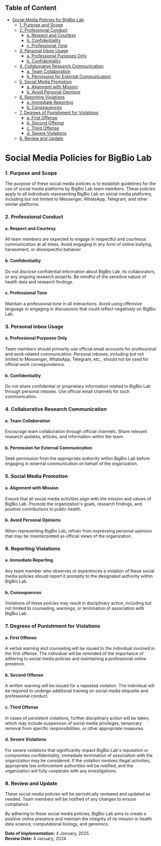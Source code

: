 Table of Content
---
- [Social Media Policies for BigBio Lab](#social-media-policies-for-bigbio-lab)
    - [1. Purpose and Scope](#1-purpose-and-scope)
    - [2. Professional Conduct](#2-professional-conduct)
      - [a. Respect and Courtesy](#a-respect-and-courtesy)
      - [b. Confidentiality](#b-confidentiality)
      - [c. Professional Tone](#c-professional-tone)
    - [3. Personal Inbox Usage](#3-personal-inbox-usage)
      - [a. Professional Purposes Only](#a-professional-purposes-only)
      - [b. Confidentiality](#b-confidentiality-1)
    - [4. Collaborative Research Communication](#4-collaborative-research-communication)
      - [a. Team Collaboration](#a-team-collaboration)
      - [b. Permission for External Communication](#b-permission-for-external-communication)
    - [5. Social Media Promotion](#5-social-media-promotion)
      - [a. Alignment with Mission](#a-alignment-with-mission)
      - [b. Avoid Personal Opinions](#b-avoid-personal-opinions)
    - [6. Reporting Violations](#6-reporting-violations)
      - [a. Immediate Reporting](#a-immediate-reporting)
      - [b. Consequences](#b-consequences)
    - [7. Degrees of Punishment for Violations](#7-degrees-of-punishment-for-violations)
      - [a. First Offense](#a-first-offense)
      - [b. Second Offense](#b-second-offense)
      - [c. Third Offense](#c-third-offense)
      - [d. Severe Violations](#d-severe-violations)
    - [8. Review and Update](#8-review-and-update)

# Social Media Policies for BigBio Lab

### 1. Purpose and Scope
The purpose of these social media policies is to establish guidelines for the use of social media platforms by BigBio Lab team members. These policies apply to all individuals representing BigBio Lab on social media platforms, including but not limited to Messenger, WhatsApp, Telegram, and other similar platforms.

### 2. Professional Conduct
#### a. Respect and Courtesy
All team members are expected to engage in respectful and courteous communication at all times. Avoid engaging in any form of online bullying, harassment, or disrespectful behavior.

#### b. Confidentiality
Do not disclose confidential information about BigBio Lab, its collaborators, or any ongoing research projects. Be mindful of the sensitive nature of health data and research findings.

#### c. Professional Tone
Maintain a professional tone in all interactions. Avoid using offensive language or engaging in discussions that could reflect negatively on BigBio Lab.

### 3. Personal Inbox Usage
#### a. Professional Purposes Only
Team members should primarily use official email accounts for professional and work-related communication. Personal inboxes, including but not limited to Messenger, WhatsApp, Telegram, etc., should not be used for official work correspondence.

#### b. Confidentiality
Do not share confidential or proprietary information related to BigBio Lab through personal inboxes. Use official email channels for such communication.

### 4. Collaborative Research Communication
#### a. Team Collaboration
Encourage team collaboration through official channels. Share relevant research updates, articles, and information within the team.

#### b. Permission for External Communication
Seek permission from the appropriate authority within BigBio Lab before engaging in external communication on behalf of the organization.

### 5. Social Media Promotion
#### a. Alignment with Mission
Ensure that all social media activities align with the mission and values of BigBio Lab. Promote the organization's goals, research findings, and positive contributions to public health.

#### b. Avoid Personal Opinions
When representing BigBio Lab, refrain from expressing personal opinions that may be misinterpreted as official views of the organization.

### 6. Reporting Violations
#### a. Immediate Reporting
Any team member who observes or experiences a violation of these social media policies should report it promptly to the designated authority within BigBio Lab.

#### b. Consequences
Violations of these policies may result in disciplinary action, including but not limited to counseling, warnings, or termination of association with BigBio Lab.

### 7. Degrees of Punishment for Violations
#### a. First Offense
A verbal warning and counseling will be issued to the individual involved in the first offense. The individual will be reminded of the importance of adhering to social media policies and maintaining a professional online presence.

#### b. Second Offense
A written warning will be issued for a repeated violation. The individual will be required to undergo additional training on social media etiquette and professional conduct.

#### c. Third Offense
In cases of persistent violations, further disciplinary action will be taken, which may include suspension of social media privileges, temporary removal from specific responsibilities, or other appropriate measures.

#### d. Severe Violations
For severe violations that significantly impact BigBio Lab's reputation or compromise confidentiality, immediate termination of association with the organization may be considered. If the violation involves illegal activities, appropriate law enforcement authorities will be notified, and the organization will fully cooperate with any investigations.

### 8. Review and Update
These social media policies will be periodically reviewed and updated as needed. Team members will be notified of any changes to ensure compliance.

By adhering to these social media policies, BigBio Lab aims to create a positive online presence and maintain the integrity of its mission in health data science, computational biology, and genomics.

**Date of Implementation:** 4 January, 2025  
**Review Date:** 4 January, 2024  
